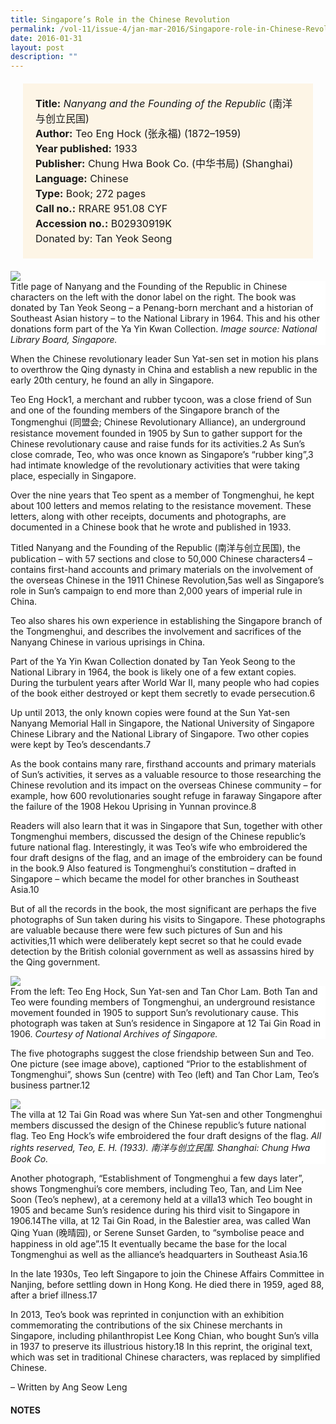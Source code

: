 ```yaml
---
title: Singapore’s Role in the Chinese Revolution
permalink: /vol-11/issue-4/jan-mar-2016/Singapore-role-in-Chinese-Revolution
date: 2016-01-31
layout: post
description: ""
---
```

<span style="background-colour: #fdf5e6; padding: 20px; margin: 20px; background:#fdf5e6; display:block; font-size:1rem; line-height:1.5rem;"> 
	<b>Title:</b> <i>Nanyang and the Founding of the Republic </i>(南洋与创立民国)<br>
	<b>Author:</b> Teo Eng Hock (张永福)
(1872–1959)<br>
<b>Year published:</b> 1933<br>
<b>Publisher:</b> Chung Hwa Book Co. (中华书局) 
(Shanghai)<br>
<b>Language:</b> Chinese<br>
<b>Type:</b> Book; 272 pages<br>
<b>Call no.:</b> RRARE 951.08 CYF<br>
<b>Accession no.:</b> B02930919K<br>
Donated by:</b> Tan Yeok Seong
	</span>
	
<img src="/images/vol-11-issue-4/sg-role-in-chinese-revolution/R1.JPG">
<div style="background-color: white;">Title page of Nanyang and the Founding of the Republic in Chinese characters on the left with the donor label on the right. The book was donated by Tan Yeok Seong – a Penang-born merchant and a historian of Southeast Asian history – to the National Library in 1964. This and his other donations form part of the Ya Yin Kwan Collection. <i>Image source: National Library Board, Singapore.</i></div>

When the Chinese revolutionary leader Sun Yat-sen set in motion his plans to overthrow the Qing dynasty in China and establish a new republic in the early 20th century, he found an ally in Singapore.

Teo Eng Hock1, a merchant and rubber tycoon, was a close friend of Sun and one of the founding members of the Singapore branch of the Tongmenghui (同盟会; Chinese Revolutionary Alliance), an underground resistance movement founded in 1905 by Sun to gather support for the Chinese revolutionary cause and raise funds for its activities.2 As Sun’s close comrade, 
Teo, who was once known as Singapore’s “rubber king”,3 had intimate knowledge of the revolutionary activities that were taking place, especially in Singapore.

Over the nine years that Teo spent as a member of Tongmenghui, he kept about 100 letters and memos relating to the resistance movement. These letters, along with other receipts, documents and photographs, are documented in a Chinese book that he wrote and published in 1933.

Titled Nanyang and the Founding of the Republic (南洋与创立民国), the publication – with 57 sections and close to 50,000 Chinese characters4 – contains first-hand accounts and primary materials on the involvement of the overseas Chinese in the 1911 Chinese Revolution,5as well as Singapore’s role in Sun’s campaign to end more than 2,000 years of imperial rule in China.

Teo also shares his own experience in establishing the Singapore branch of the Tongmenghui, and describes the involvement and sacrifices of the Nanyang Chinese 
in various uprisings in China.

Part of the Ya Yin Kwan Collection donated by Tan Yeok Seong to the National Library in 1964, the book is likely one of a few extant copies. During the turbulent years after World War II, many people who had copies of the book either destroyed or kept them secretly to evade persecution.6

Up until 2013, the only known copies were found at the Sun Yat-sen Nanyang Memorial Hall in Singapore, the National University of Singapore Chinese Library and the National Library of Singapore. Two other copies were kept by Teo’s descendants.7

As the book contains many rare, firsthand accounts and primary materials of Sun’s activities, it serves as a valuable resource to those researching the Chinese revolution and its impact on the overseas Chinese community – for example, how 600 revolutionaries sought refuge in faraway Singapore after the failure of the 1908 Hekou Uprising in Yunnan province.8

Readers will also learn that it was in Singapore that Sun, together with other Tongmenghui members, discussed the design of the Chinese republic’s future national flag. 
Interestingly, it was Teo’s wife who embroidered the four draft designs of the flag, and an image of the embroidery can be found in the book.9 Also featured is Tongmenghui’s constitution – drafted in Singapore – which became the model for other branches in 
Southeast Asia.10

But of all the records in the book, the most significant are perhaps the five photographs of Sun taken during his visits to Singapore. These photographs are valuable 
because there were few such pictures of Sun and his activities,11 which were deliberately kept secret so that he could evade detection by the British colonial government as well as assassins hired by the Qing government.

<img src="/images/vol-11-issue-4/sg-role-in-chinese-revolution/R2.JPG">
<div style="background-color: white;"> From the left: Teo Eng Hock, Sun Yat-sen and Tan Chor Lam. Both Tan 
and Teo were founding members of Tongmenghui, an underground resistance movement founded in 1905 to support Sun’s revolutionary cause. This photograph was taken at Sun’s residence in Singapore at 12 Tai Gin Road in 1906. <i>Courtesy of National Archives of Singapore.</i></div>

The five photographs suggest the close friendship between Sun and Teo. One picture (see image above), captioned “Prior to the establishment of Tongmenghui”, shows Sun (centre) with Teo (left) and Tan Chor Lam, 
Teo’s business partner.12

<img src="/images/vol-11-issue-4/sg-role-in-chinese-revolution/R3.JPG">
<div style="background-color: white;"> The villa at 12 Tai Gin Road was where Sun Yat-sen and other Tongmenghui members discussed the design of the Chinese republic’s future national flag. Teo Eng Hock’s wife embroidered the four draft designs of the flag. <i>All rights reserved, Teo, E. H. (1933). 南洋与创立民国. Shanghai: Chung Hwa Book Co.</i></div>

Another photograph, “Establishment of Tongmenghui a few days later”, shows Tongmenghui’s core members, including Teo, Tan, and Lim Nee Soon (Teo’s nephew), at a ceremony held at a villa13 which Teo bought in 1905 and became Sun’s residence during his third visit to Singapore in 1906.14The villa, at 12 Tai Gin Road, in the Balestier area, was called Wan Qing Yuan (晚晴园), or Serene Sunset Garden, to “symbolise peace and happiness in old age”.15 It eventually became the base for the local Tongmenghui as well as the alliance’s headquarters in Southeast Asia.16

In the late 1930s, Teo left Singapore to join the Chinese Affairs Committee in Nanjing, before settling down in Hong Kong. He died there in 1959, aged 88, after a brief 
illness.17

In 2013, Teo’s book was reprinted in conjunction with an exhibition commemorating the contributions of the six Chinese merchants in Singapore, including philanthropist 
Lee Kong Chian, who bought Sun’s villa in 1937 to preserve its illustrious history.18 In this reprint, the original text, which was set in traditional Chinese characters, was replaced by simplified Chinese. 

– Written by Ang Seow Leng

#### **NOTES**
[^1]:Song, O. S. (1984). [*One hundred years’ history of the Chinese in Singapore*](http://eservice.nlb.gov.sg/item_holding_s.aspx?bid=4082287) (p. 34). Singapore: Oxford University Press. Call no.: RSING 959.57 SON-[HIS]
[^2]:陈丁辉 (2013). [*南洋与创立民国*](http://eservice.nlb.gov.sg/item_holding_s.aspx?bid=200730355)  (p. 2). 新加坡: 晚晴园孙中山南洋记念馆. Call no.: RSING 951.08 ZYF; *Tongmenghui*. (2008, April 2). Retrieved from New World Encyclopedia website.
[^3]:[‘Rubber King’ comes back](http://eresources.nlb.gov.sg/newspapers/Digitised/Article/straitstimes19371012-1.2.67.aspx). (1937, October 12). *The Straits Times*, p. 12. Retrieved from NewspaperSG.
[^4]:[陈丁辉](http://eservice.nlb.gov.sg/item_holding_s.aspx?bid=200730355), 2013, p. vii.
[^5]:The 1911 Chinese Revolution overthrew the Qing dynasty and established the Republic of China, thereby ending imperial rule in China. See Office of the Historian (n.d.). *The Chinese Revolution of 1911*. Retrieved from U.S. Department of State Office of the Historian website. 
[^6]:谢燕燕. (2013, December 12). 王赓武教授: 从一本书的际遇感受时代变迁. *Lianhe Zaobao*. Retrieved from Zaobao.sg website.
[^7]:谢燕燕. (2013, December 11). 《南洋与创立民国》将重新面世晚晴园实现张永福遗愿. *Lianhe Zaobao*. Retrieved from Zaobao.sg website.
[^8]:[陈丁辉](http://eservice.nlb.gov.sg/item_holding_s.aspx?bid=200730355), 2013, pp. vii–ix.
[^9]:张永福著. (2013). *南洋与创立民国* (p. IX). 陈丁辉主编. 新加坡: 晚晴园孙中山南洋记念馆. Call No.: RSING 951.08 ZYF
[^10]:Tan B. H. (1988, July 28). [Villa of revolutionaries](http://eresources.nlb.gov.sg/newspapers/Digitised/Article/straitstimes19880728-1.2.60.9.1.aspx). *The Straits Times*, p. 5. Retrieved from NewspaperSG.
[^11]:[*The Straits Times*](http://eresources.nlb.gov.sg/newspapers/Digitised/Article/straitstimes19880728-1.2.60.9.1.aspx), 28 Jul 1988, p. 5.
[^12]:[*The Straits Times*](http://eresources.nlb.gov.sg/newspapers/Digitised/Article/straitstimes19880728-1.2.60.9.1.aspx), 28 Jul 1988. p. 5; [陈丁辉](http://eservice.nlb.gov.sg/item_holding_s.aspx?bid=200730355), 2013, p. 5.
[^13]:[*The Straits Times*](http://eresources.nlb.gov.sg/newspapers/Digitised/Article/straitstimes19880728-1.2.60.9.1.aspx), 28 Jul 1988. p. 5; [陈丁辉](http://eservice.nlb.gov.sg/item_holding_s.aspx?bid=200730355), 2013, p. 10.
[^14]:[Rear-Adm Teo goes down memory lane](http://eresources.nlb.gov.sg/newspapers/Digitised/Article/straitstimes19951126-1.2.6.aspx). (1995, November 26). *The Straits Times*, p. 1. Retrieved from NewspaperSG.
[^15]:	[It’s housed soldiers, mistress and tycoons](http://eresources.nlb.gov.sg/newspapers/Digitised/Article/straitstimes20011112-1.2.65.3.3.aspx). (2001, November 12). *The Straits Times*, p. 4. Retrieved from NewspaperSG.
[^16]:[Hall of fame](http://eresources.nlb.gov.sg/newspapers/Digitised/Article/straitstimes20051229-1.2.55.5.aspx). (2005, December 29). *The Straits Times*, p. 5. Retrieved from NewspaperSG.
[^17]:[Former Singapore ‘Rubber King’ dies in Hong Kong](http://eresources.nlb.gov.sg/newspapers/Digitised/Article/straitstimes19590411-1.2.15.aspx). (1959, April 11). *The Straits Times*, p. 2. Retrieved from NewspaperSG; 张永福, 2013, p. VII.
[^18]:Huang, L. (2013, December 13). Six saved villa for Sun. *The Straits Times*. Retrieved from Factiva via NLB’s [eResources](https://eresources.nlb.gov.sg/main) website.